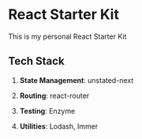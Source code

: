 # React Starter Kit

This is my personal React Starter Kit

## Tech Stack

1. **State Management**: unstated-next

2. **Routing**: react-router

3. **Testing**: Enzyme

4. **Utilities**: Lodash, Immer
